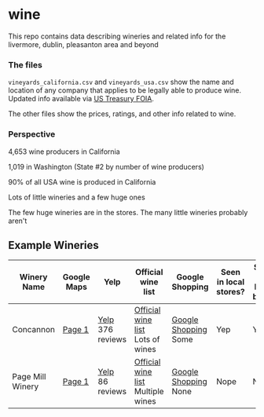 # wine

This repo contains data describing wineries and related info for the livermore, dublin, pleasanton area and beyond

### The files

```vineyards_california.csv``` and ```vineyards_usa.csv``` show the name and location of any company that applies to be legally able to produce wine. Updated info available via [US Treasury FOIA](https://www.ttb.gov/foia/frl.shtml).

The other files show the prices, ratings, and other info related to wine.

### Perspective

4,653 wine producers in California

1,019 in Washington (State #2 by number of wine producers)

90% of all USA wine is produced in California

Lots of little wineries and a few huge ones

The few huge wineries are in the stores. The many little wineries probably aren't

## Example Wineries

| Winery Name | Google Maps | Yelp | Official wine list | Google Shopping | Seen in local stores? | Seen in local bars? |
| --- | --- | --- | --- | --- | --- | --- |
| Concannon |  [Page 1](https://www.google.com/maps/?q=Livermore+wineries) |  [Yelp](https://www.yelp.com/biz/concannon-vineyard-livermore)<br>376 reviews |  [Official wine list](http://shop.concannonvineyard.com/index.cfm?method=storeproducts.showlist)<br>Lots of wines |  [Google Shopping](https://www.google.com/webhp#tbm=shop&q=concannon+wine)<br>Some | Yep | Yep |
| Page Mill Winery | [Page 1](https://www.google.com/maps/?q=Livermore+wineries) | [Yelp](https://www.yelp.com/biz/page-mill-winery-livermore)<br>86 reviews | [Official wine list](https://pagemillwinery.com/wine/)<br>Multiple wines | [Google Shopping](https://www.google.com/webhp#tbm=shop&q=Page+Mill+Wine)<br>None | Nope | Nope |
